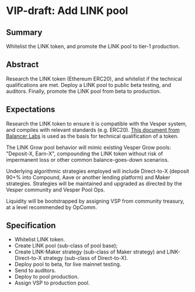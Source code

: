 
# VIP-draft: Add LINK pool

## Summary

Whitelist the LINK token, and promote the LINK pool to tier-1 production.

## Abstract

Research the LINK token (Ethereum ERC20), and whitelist if the technical
qualifications are met.  Deploy a LINK pool to public beta testing, and
auditors.  Finally, promote the LINK pool from beta to production.

## Expectations

Research the LINK token to ensure it is compatible with the Vesper system, and compiles with relevant standards (e.g. ERC20).  [This document from Balancer Labs](https://docs.balancer.finance/core-concepts/bal-liquidity-mining/exchange-and-reward-listing) is used as the basis for technical qualification of a token.

The LINK Grow pool behavior will mimic existing Vesper Grow pools:
"Deposit-X, Earn-X", compounding the LINK token without risk of
impermanent loss or other common balance-goes-down scenarios.

Underlying algorithmic strategies employed will include Direct-to-X
(deposit 90+% into Compound, Aave or another lending platform) and Maker
strategies.  Strategies will be maintained and upgraded as directed by
the Vesper community and Vesper Pool Ops.

Liquidity will be bootstrapped by assigning VSP from community treasury,
at a level recommended by OpComm.

## Specification

* Whitelist LINK token.
* Create LINK pool (sub-class of pool base);
* Create LINK-Maker strategy (sub-class of Maker strategy) and LINK-Direct-to-X strategy (sub-class of Direct-to-X).
* Deploy pool to beta, for live mainnet testing.
* Send to auditors.
* Deploy to pool production.
* Assign VSP to production pool.

